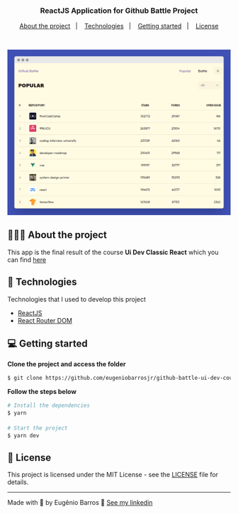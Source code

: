 <h3 align="center">
  ReactJS Application for Github Battle Project
</h3>

<p align="center">
  <a href="#%EF%B8%8F-about-the-project">About the project</a>&nbsp;&nbsp;&nbsp;|&nbsp;&nbsp;&nbsp;
  <a href="#-technologies">Technologies</a>&nbsp;&nbsp;&nbsp;|&nbsp;&nbsp;&nbsp;
  <a href="#-getting-started">Getting started</a>&nbsp;&nbsp;&nbsp;|&nbsp;&nbsp;&nbsp;
  <a href="#-license">License</a>
</p>

</br>

<p align="center">
  <img alt="Layout" src="./images/layout.png">
</p>

## 💇🏻‍♂️ About the project

This app is the final result of the course **Ui Dev Classic React** which you can find [here](https://ui.dev/classic-react)

## 🚀 Technologies

Technologies that I used to develop this project

- [ReactJS](https://reactjs.org/)
- [React Router DOM](https://reacttraining.com/react-router/)

## 💻 Getting started

**Clone the project and access the folder**

```bash
$ git clone https://github.com/eugeniobarrosjr/github-battle-ui-dev-course.git && cd github-battle-ui-dev-course
```

**Follow the steps below**

```bash
# Install the dependencies
$ yarn

# Start the project
$ yarn dev
```

## 📝 License

This project is licensed under the MIT License - see the [LICENSE](LICENSE) file for details.

---

Made with 💜 by Eugênio Barros 👋 [See my linkedin](https://www.linkedin.com/in/eugeniobarrosjr/)
